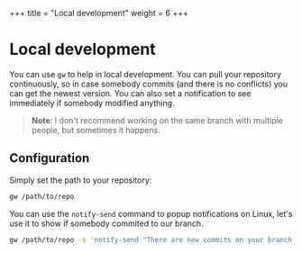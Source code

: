 +++
title = "Local development"
weight = 6
+++

# Local development

You can use `gw` to help in local development. You can pull your repository continuously, so in case somebody commits (and there is no conflicts) you can get the newest version. You can also set a notification to see immediately if somebody modified anything.

> **Note**: I don't recommend working on the same branch with multiple people, but sometimes it happens.

## Configuration

Simply set the path to your repository:

```sh
gw /path/to/repo
```

You can use the `notify-send` command to popup notifications on Linux, let's use it to show if somebody commited to our branch.

```sh
gw /path/to/repo -s 'notify-send "There are new commits on your branch!"'
```
